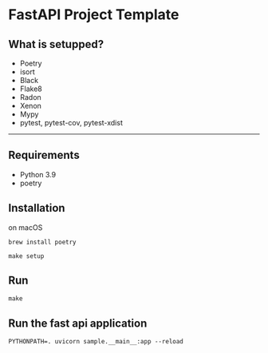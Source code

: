 # FastAPI Project Template

## What is setupped?

 - Poetry
 - isort
 - Black
 - Flake8
 - Radon
 - Xenon
 - Mypy
 - pytest, pytest-cov, pytest-xdist

----

## Requirements

 - Python 3.9
 - poetry

## Installation

on macOS

```
brew install poetry
```

```
make setup
```

## Run

```
make
```

## Run the fast api application

```
PYTHONPATH=. uvicorn sample.__main__:app --reload
```
